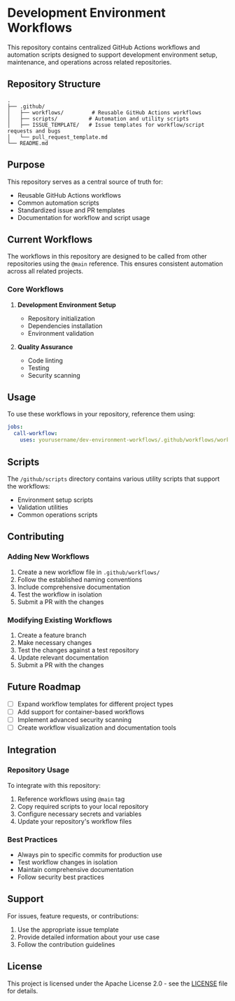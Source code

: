 # Development Environment Workflows

This repository contains centralized GitHub Actions workflows and automation scripts designed to support development environment setup, maintenance, and operations across related repositories.

## Repository Structure

```
.
├── .github/
│   ├── workflows/         # Reusable GitHub Actions workflows
│   ├── scripts/          # Automation and utility scripts
│   ├── ISSUE_TEMPLATE/   # Issue templates for workflow/script requests and bugs
│   └── pull_request_template.md
└── README.md
```

## Purpose

This repository serves as a central source of truth for:
- Reusable GitHub Actions workflows
- Common automation scripts
- Standardized issue and PR templates
- Documentation for workflow and script usage

## Current Workflows

The workflows in this repository are designed to be called from other repositories using the `@main` reference. This ensures consistent automation across all related projects.

### Core Workflows

1. **Development Environment Setup**
   - Repository initialization
   - Dependencies installation
   - Environment validation

2. **Quality Assurance**
   - Code linting
   - Testing
   - Security scanning

## Usage

To use these workflows in your repository, reference them using:

```yaml
jobs:
  call-workflow:
    uses: yourusername/dev-environment-workflows/.github/workflows/workflow-name.yml@main
```

## Scripts

The `/github/scripts` directory contains various utility scripts that support the workflows:

- Environment setup scripts
- Validation utilities
- Common operations scripts

## Contributing

### Adding New Workflows

1. Create a new workflow file in `.github/workflows/`
2. Follow the established naming conventions
3. Include comprehensive documentation
4. Test the workflow in isolation
5. Submit a PR with the changes

### Modifying Existing Workflows

1. Create a feature branch
2. Make necessary changes
3. Test the changes against a test repository
4. Update relevant documentation
5. Submit a PR with the changes

## Future Roadmap

- [ ] Expand workflow templates for different project types
- [ ] Add support for container-based workflows
- [ ] Implement advanced security scanning
- [ ] Create workflow visualization and documentation tools

## Integration

### Repository Usage

To integrate with this repository:

1. Reference workflows using `@main` tag
2. Copy required scripts to your local repository
3. Configure necessary secrets and variables
4. Update your repository's workflow files

### Best Practices

- Always pin to specific commits for production use
- Test workflow changes in isolation
- Maintain comprehensive documentation
- Follow security best practices

## Support

For issues, feature requests, or contributions:
1. Use the appropriate issue template
2. Provide detailed information about your use case
3. Follow the contribution guidelines

## License

This project is licensed under the Apache License 2.0 - see the [LICENSE](https://github.com/BA-CalderonMorales/dev-environment-workflows/blob/main/LICENSE) file for details.
